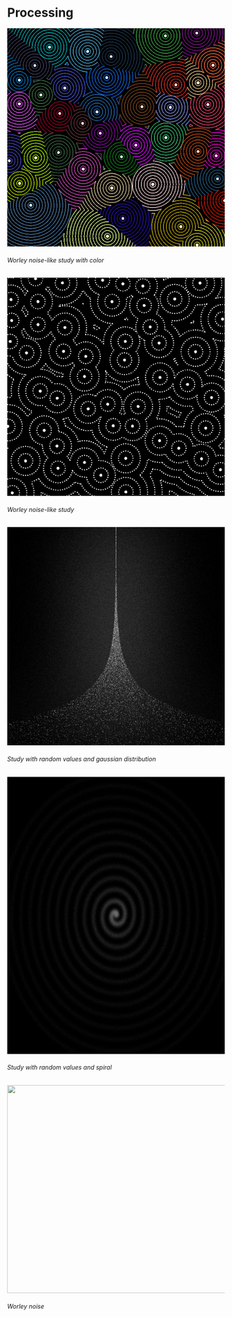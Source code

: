 # Processing

![worleydots-000002](https://github.com/lporanta/Processing/blob/master/demo/worleydots-000002.png)
###### Worley noise-like study with color


![worleydots-000026](https://github.com/lporanta/Processing/blob/master/demo/worleydots-000026.png)
###### Worley noise-like study


![randomStudy-000690](https://github.com/lporanta/Processing/blob/master/demo/randomStudy-000690.png)
###### Study with random values and gaussian distribution


<img src="https://github.com/lporanta/Processing/blob/master/demo/randomStudy-002863.png" width="640" height="640">

###### Study with random values and spiral


<img src="https://github.com/lporanta/Processing/blob/master/demo/ezgif-2-96863537cdc3.gif" width="640" height="480">

###### Worley noise

